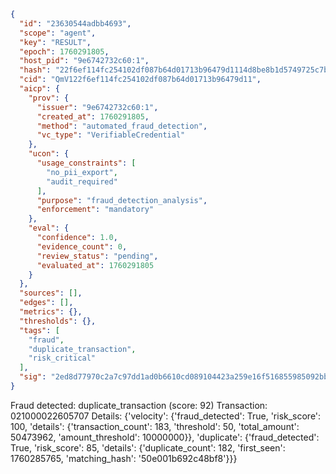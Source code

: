 ```json
{
  "id": "23630544adbb4693",
  "scope": "agent",
  "key": "RESULT",
  "epoch": 1760291805,
  "host_pid": "9e6742732c60:1",
  "hash": "22f6ef114fc254102df087b64d01713b96479d1114d8be8b1d5749725c7bf573",
  "cid": "QmV122f6ef114fc254102df087b64d01713b96479d11",
  "aicp": {
    "prov": {
      "issuer": "9e6742732c60:1",
      "created_at": 1760291805,
      "method": "automated_fraud_detection",
      "vc_type": "VerifiableCredential"
    },
    "ucon": {
      "usage_constraints": [
        "no_pii_export",
        "audit_required"
      ],
      "purpose": "fraud_detection_analysis",
      "enforcement": "mandatory"
    },
    "eval": {
      "confidence": 1.0,
      "evidence_count": 0,
      "review_status": "pending",
      "evaluated_at": 1760291805
    }
  },
  "sources": [],
  "edges": [],
  "metrics": {},
  "thresholds": {},
  "tags": [
    "fraud",
    "duplicate_transaction",
    "risk_critical"
  ],
  "sig": "2ed8d77970c2a7c97dd1ad0b6610cd089104423a259e16f516855985092bb1a4"
}
```

Fraud detected: duplicate_transaction (score: 92)
Transaction: 021000022605707
Details: {'velocity': {'fraud_detected': True, 'risk_score': 100, 'details': {'transaction_count': 183, 'threshold': 50, 'total_amount': 50473962, 'amount_threshold': 10000000}}, 'duplicate': {'fraud_detected': True, 'risk_score': 85, 'details': {'duplicate_count': 182, 'first_seen': 1760285765, 'matching_hash': '50e001b692c48bf8'}}}